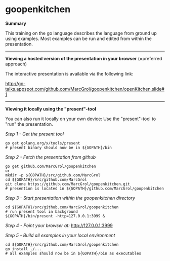 # goopenkitchen

**Summary**

This training on the go language describes the language from ground up using examples.
Most examples can be run and edited from within the presentation.

---

**Viewing a hosted version of the presentation in your browser** (=preferred approach)

The interactive presentation is available via the following link:

http://go-talks.appspot.com/github.com/MarcGrol/goopenkitchen/openKitchen.slide#1

---

**Viewing it locally using the "present"-tool**

You can also run it locally on your own device:
Use the "present"-tool to "run" the presentation.

*Step 1 - Get the present tool*

    go get golang.org/x/tools/present
    # present binary should now be in ${GOPATH}/bin 

*Step 2 - Fetch the presentation from github*

    go get github.com/MarcGrol/goopenkitchen
    or
    mkdir -p ${GOPATH}/src/github.com/MarcGrol
    cd ${GOPATH}/src/github.com/MarcGrol
    git clone https://github.com/MarcGrol/goopenkitchen.git
    # presention is located in ${GOPATH}/github.com/MarcGrol/goopenkitchen
    
*Step 3 - Start presentation within the goopenkitchen directory*

    cd ${GOPATH}/src/github.com/MarcGrol/goopenkitchen
    # run present tool in background
    ${GOPATH}/bin/present -http=127.0.0.1:3999 &

*Step 4 - Point your browser at:*
http://127.0.0.1:3999

*Step 5 - Build all examples in your local environment*

    cd ${GOPATH}/src/github.com/MarcGrol/goopenkitchen
    go install ./...
    # all examples should now be in ${GOPATH}/bin as executables

